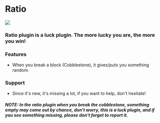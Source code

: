 # Ratio
[![](https://poggit.pmmp.io/shield.state/Ratio)](https://poggit.pmmp.io/p/Ratio)
### **Ratio plugin is a luck plugin. The more lucky you are, the more you win!**

### Features
- When you break a block (Cobblestone), it gives/puts you something random.

### Support
- Since it's new, it's missing a lot, if you want to help, don't hesitate!

##### *NOTE:* In the ratio plugin when you break the cobblestone, something empty may come out by chance, don't worry, this is a luck plugin, and if you see something missing, please don't forget to report it.
